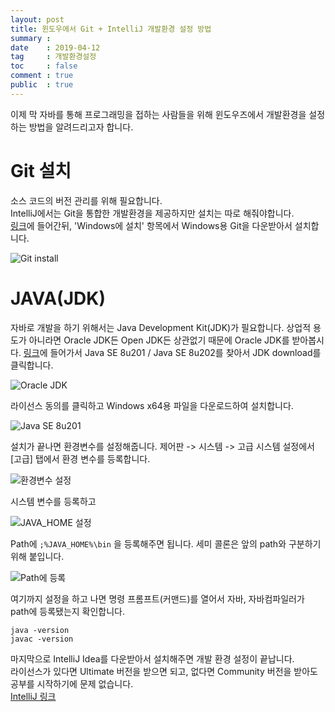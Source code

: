 ```yaml
---
layout: post
title: 윈도우에서 Git + IntelliJ 개발환경 설정 방법
summary : 
date    : 2019-04-12
tag     : 개발환경설정
toc     : false
comment : true
public  : true
---
```


이제 막 자바를 통해 프로그래밍을 접하는 사람들을 위해 윈도우즈에서 개발환경을 설정하는 방법을 알려드리고자 합니다.  

# Git 설치
소스 코드의 버전 관리를 위해 필요합니다.  
IntelliJ에서는 Git을 통합한 개발환경을 제공하지만 설치는 따로 해줘야합니다.  
[링크](https://git-scm.com/book/ko/v2/%EC%8B%9C%EC%9E%91%ED%95%98%EA%B8%B0-Git-%EC%84%A4%EC%B9%98)에 들어간뒤, 'Windows에 설치' 항목에서 Windows용 Git을 다운받아서 설치합니다.  

![Git install]({{site.url}}/assets/img/git_install.png)

# JAVA(JDK)
자바로 개발을 하기 위해서는 Java Development Kit(JDK)가 필요합니다. 상업적 용도가 아니라면 Oracle JDK든 Open JDK든 상관없기 때문에 Oracle JDK를 받아봅시다. [링크](https://www.oracle.com/technetwork/java/javase/downloads/index.html)에 들어가서 Java SE 8u201 / Java SE 8u202를 찾아서 JDK download를 클릭합니다.  

![Oracle JDK]({{site.url}}/assets/img/jdk_download.png)

라이선스 동의를 클릭하고 Windows x64용 파일을 다운로드하여 설치합니다.  

![Java SE 8u201]({{site.url}}/assets/img/se8.png)

설치가 끝나면 환경변수를 설정해줍니다. 제어판 -> 시스템 -> 고급 시스템 설정에서 [고급] 탭에서 환경 변수를 등록합니다.  

![환경변수 설정]({{site.url}}/assets/img/env_var1.png)

시스템 변수를 등록하고  

![JAVA_HOME 설정]({{site.url}}/assets/img/java_home.png)

Path에 `;%JAVA_HOME%\bin` 을 등록해주면 됩니다. 세미 콜론은 앞의 path와 구분하기 위해 붙입니다.

![Path에 등록]({{site.url}}/assets/img/java_path.png)

여기까지 설정을 하고 나면 명령 프롬프트(커맨드)를 열어서 자바, 자바컴파일러가 path에 등록됐는지 확인합니다.
```
java -version
javac -version
```

마지막으로 IntelliJ Idea를 다운받아서 설치해주면 개발 환경 설정이 끝납니다.  
라이선스가 있다면 Ultimate 버전을 받으면 되고, 없다면 Community 버전을 받아도 공부를 시작하기에 문제 없습니다.  
[IntelliJ 링크](https://www.jetbrains.com/idea/)
